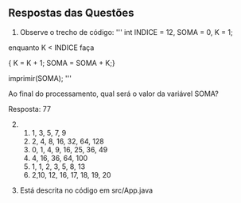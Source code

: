 ## Respostas das Questões

1. Observe o trecho de código:
'''
int INDICE = 12, SOMA = 0, K = 1;

enquanto K < INDICE faça

{ K = K + 1; SOMA = SOMA + K;}

imprimir(SOMA);
'''

Ao final do processamento, qual será o valor da variável SOMA?

Resposta: 77

2. 
    1. 1, 3, 5, 7, 9
    2. 2, 4, 8, 16, 32, 64, 128
    3. 0, 1, 4, 9, 16, 25, 36, 49
    4. 4, 16, 36, 64, 100
    5. 1, 1, 2, 3, 5, 8, 13
    6. 2,10, 12, 16, 17, 18, 19, 20 

3. Está descrita no código em src/App.java

